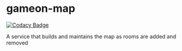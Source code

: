 # gameon-map

[![Codacy Badge](https://api.codacy.com/project/badge/grade/f803378b8e5c4bb29dd18789aab78c18)](https://www.codacy.com/app/gameontext/gameon-map)

A service that builds and maintains the map as rooms are added and removed

